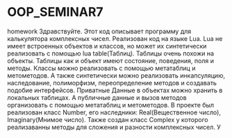 # OOP_SEMINAR7
homework
Здравствуйте.
Этот код описывает программу для калькулятора комплексных чисел.
Реализован код на языке Lua. Lua не имеет встроенных объектов и классов, но может их синтетически реализовать с помощью lua table(Таблиц).
Таблицы очень похожи на объекты. Таблицы как и объект имеют состояние, поведения, поля и методы.
Классы можно реализовать с помощью метатаблиц и метометодов.
А также синтетически можно реализовать инкапсуляцию, наследование, полиморфизм, переопределение методов и создавать подобие интерфейсов.
Приватные Данные в объектах можно хранить в локальных таблицах. А публичные данные и вызов методов организовать с помощью метатаблиц и метометодов.
В проекте был реализован класс Number, его наследники: Real(Вещественное число),  Imaginary(Мнимое число).
Также создан класс Complex у которого реализаванны методы для сложения и разности комплексных чисел.
У 
